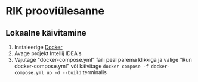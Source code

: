 # RIK prooviülesanne

## Lokaalne käivitamine

1) Instaleerige [Docker](https://docs.docker.com/get-docker/)
2) Avage projekt Intellij IDEA's
3) Vajutage "docker-compose.yml" faili peal parema klikkiga ja valige "Run docker-compose.yml" 
või käivitage ```docker compose -f docker-compose.yml up -d --build``` terminalis

